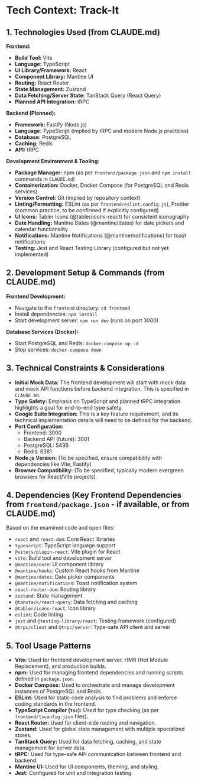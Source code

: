 # Tech Context: Track-It

## 1. Technologies Used (from CLAUDE.md)

**Frontend:**
- **Build Tool:** Vite
- **Language:** TypeScript
- **UI Library/Framework:** React
- **Component Library:** Mantine UI
- **Routing:** React Router
- **State Management:** Zustand
- **Data Fetching/Server State:** TanStack Query (React Query)
- **Planned API Integration:** tRPC

**Backend (Planned):**
- **Framework:** Fastify (Node.js)
- **Language:** TypeScript (implied by tRPC and modern Node.js practices)
- **Database:** PostgreSQL
- **Caching:** Redis
- **API:** tRPC

**Development Environment & Tooling:**
- **Package Manager:** npm (as per `frontend/package.json` and `npm install` commands in `CLAUDE.md`)
- **Containerization:** Docker, Docker Compose (for PostgreSQL and Redis services)
- **Version Control:** Git (implied by repository context)
- **Linting/Formatting:** ESLint (as per `frontend/eslint.config.js`), Prettier (common practice, to be confirmed if explicitly configured)
- **UI Icons:** Tabler Icons (@tabler/icons-react) for consistent iconography
- **Date Handling:** Mantine Dates (@mantine/dates) for date pickers and calendar functionality
- **Notifications:** Mantine Notifications (@mantine/notifications) for toast notifications
- **Testing:** Jest and React Testing Library (configured but not yet implemented)

## 2. Development Setup & Commands (from CLAUDE.md)

**Frontend Development:**
- Navigate to the `frontend` directory: `cd frontend`
- Install dependencies: `npm install`
- Start development server: `npm run dev` (runs on port 3000)

**Database Services (Docker):**
- Start PostgreSQL and Redis: `docker-compose up -d`
- Stop services: `docker-compose down`

## 3. Technical Constraints & Considerations

- **Initial Mock Data:** The frontend development will start with mock data and mock API functions before backend integration. This is specified in `CLAUDE.md`.
- **Type Safety:** Emphasis on TypeScript and planned tRPC integration highlights a goal for end-to-end type safety.
- **Google Suite Integration:** This is a key feature requirement, and its technical implementation details will need to be defined for the backend.
- **Port Configuration:**
    - Frontend: 3000
    - Backend API (future): 3001
    - PostgreSQL: 5436
    - Redis: 6381
- **Node.js Version:** (To be specified, ensure compatibility with dependencies like Vite, Fastify)
- **Browser Compatibility:** (To be specified, typically modern evergreen browsers for React/Vite projects)

## 4. Dependencies (Key Frontend Dependencies from `frontend/package.json` - if available, or from CLAUDE.md)

Based on the examined code and open files:
- `react` and `react-dom`: Core React libraries
- `typescript`: TypeScript language support
- `@vitejs/plugin-react`: Vite plugin for React
- `vite`: Build tool and development server
- `@mantine/core`: UI component library
- `@mantine/hooks`: Custom React hooks from Mantine
- `@mantine/dates`: Date picker components
- `@mantine/notifications`: Toast notification system
- `react-router-dom`: Routing library
- `zustand`: State management
- `@tanstack/react-query`: Data fetching and caching
- `@tabler/icons-react`: Icon library
- `eslint`: Code linting
- `jest` and `@testing-library/react`: Testing framework (configured)
- `@trpc/client` and `@trpc/server`: Type-safe API client and server

## 5. Tool Usage Patterns

- **Vite:** Used for frontend development server, HMR (Hot Module Replacement), and production builds.
- **npm:** Used for managing frontend dependencies and running scripts defined in `package.json`.
- **Docker Compose:** Used to orchestrate and manage development instances of PostgreSQL and Redis.
- **ESLint:** Used for static code analysis to find problems and enforce coding standards in the frontend.
- **TypeScript Compiler (`tsc`):** Used for type checking (as per `frontend/tsconfig.json` files).
- **React Router:** Used for client-side routing and navigation.
- **Zustand:** Used for global state management with multiple specialized stores.
- **TanStack Query:** Used for data fetching, caching, and state management for server data.
- **tRPC:** Used for type-safe API communication between frontend and backend.
- **Mantine UI:** Used for UI components, theming, and styling.
- **Jest:** Configured for unit and integration testing.